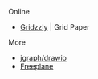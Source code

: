 
Online
- [Gridzzly](http://www.gridzzly.com/) | Grid Paper

More
- [jgraph/drawio](https://github.com/jgraph/drawio)
- [Freeplane](https://docs.freeplane.org/)